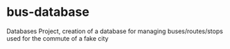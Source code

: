 # bus-database
Databases Project, creation of a database for managing buses/routes/stops used for the commute of a fake city
